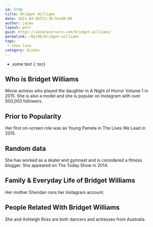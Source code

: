 ```yaml
---
id: 5748
title: Bridget Williams
date: 2021-04-06T21:36:54+00:00
author: Laima
layout: post
guid: https://ukdataservers.com/bridget-williams/
permalink: /04/06/bridget-williams
tags:
 - show love
category: Guides
---
```


* some text
{: toc}


## Who is Bridget Williams
                  
                  
                  
Movie actress who played the daughter in A Night of Horror Volume 1 in 2015. She is also a model and she is popular on Instagram with over 500,000 followers. 
                  
              
            
              
            
                
                
                
## Prior to Popularity
                  
                  
                  
Her first on-screen role was as Young Pamela in The Lives We Lead in 2015. 
                  
              
            
              
            
                
                
                
## Random data
                  
                  
                  
She has worked as a skater and gymnast and is considered a fitness blogger. She appeared on The Today Show in 2014.
                  
              
            
              
            
                
                
                
## Family & Everyday Life of Bridget Williams
                  
                  
                  
Her mother Sheridan runs her Instagram account. 
                  
              
            
              
            
                
                
                
## People Related With Bridget Williams
                  
                  
                  
She and Ashleigh Ross are both dancers and actresses from Australia. 
                  
              
            
              
            
                
              
            
              
              
            
            
              
            
          
          
          